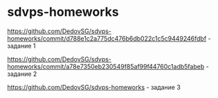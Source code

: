 # sdvps-homeworks

https://github.com/DedovSG/sdvps-homeworks/commit/d788e1c2a775dc476b6db022c1c5c9449246fdbf - задание 1

https://github.com/DedovSG/sdvps-homeworks/commit/a78e7350eb230549f85af99f44760c1adb5fabeb - задание 2

https://github.com/DedovSG/sdvps-homeworks - задание 3
